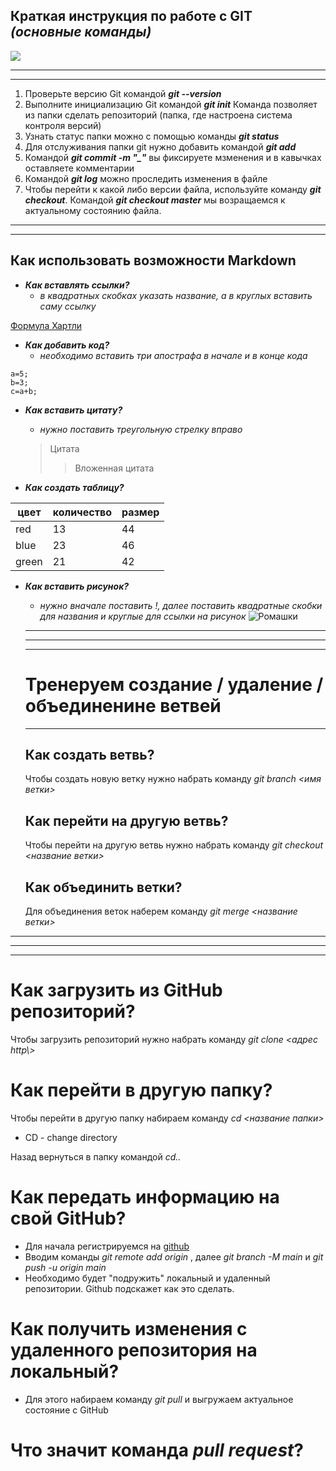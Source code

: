 ## **Краткая инструкция по работе с GIT** *(основные команды)*
![](<pic.jpg>)
***
***
1. Проверьте версию Git командой ***git --version***
2. Выполните инициализацию Git командой ***git init*** Команда позволяет из папки сделать репозиторий (папка, где настроена система контроля версий)
3. Узнать статус папки можно с помощью команды ***git status***
4. Для отслуживания папки git нужно добавить командой ***git add***
5. Командой ***git commit -m "_"*** вы фиксируете мзменения и в кавычках оставляете комментарии
6. Командой ***git log*** можно проследить изменения в файле
7. Чтобы перейти к какой либо версии файла, используйте команду ***git checkout***. Командой ***git checkout master*** мы возращаемся к актуальному состоянию файла.     
***
***
## **Как использовать возможности Markdown**
* ***Как вставлять ссылки?***   
    - *в квадратных скобках указать название, а в круглых вставить саму ссылку*

[Формула Хартли](https://ru.wikipedia.org/wiki/%D0%A4%D0%BE%D1%80%D0%BC%D1%83%D0%BB%D0%B0_%D0%A5%D0%B0%D1%80%D1%82%D0%BB%D0%B8)
* ***Как добавить код?***   
    - *необходимо вставить три апострафа в начале и в конце кода*

```
a=5;
b=3;
c=a+b;
```
* ***Как вставить цитату?***
    - *нужно поставить треугольную стрелку вправо*
    >Цитата
    >> Вложенная цитата

* ***Как создать таблицу?*** 

| цвет | количество | размер |
|------|------------|--------|
| red  |    13      |    44  |
| blue |    23      |    46  |
|green |    21      |    42  |

* ***Как вставить рисунок?*** 
    - *нужно вначале поставить !, далее поставить квадратные скобки для названия и круглые для ссылки на рисунок*
    ![Ромашки](<bee-on-daisy.jpg>)
    
    ***
    ***
    ***
    # Тренеруем создание / удаление / объединенине ветвей
    ***

    ## Как создать ветвь? 
    Чтобы создать новую ветку нужно набрать команду *git branch <имя ветки>*
    ## Как перейти на другую ветвь? 
    Чтобы перейти на другую ветвь нужно набрать команду *git checkout <название ветки>*
    ## Как объединить ветки?
    Для объединения веток наберем команду *git merge <название ветки>*
***
***
***
# Как загрузить из GitHub репозиторий? 
Чтобы загрузить репозиторий нужно набрать команду *git clone <адрес http\\>*
# Как перейти в другую папку? 
Чтобы перейти в другую папку набираем команду *cd <название папки>*
- CD - change directory

Назад вернуться в папку командой *cd..*

# Как передать информацию на свой GitHub?
- Для начала регистрируемся на [github](github.com)
- Вводим команды *git remote add origin* , далее *git branch -M main* и *git push -u origin main* 
- Необходимо будет "подружить" локальный и удаленный репозитории. Github подскажет как это сделать. 

# Как получить изменения с удаленного репозитория на локальный?
- Для этого набираем команду *git pull* и выгружаем актуальное состояние с GitHub

# Что значит команда *pull request*?
